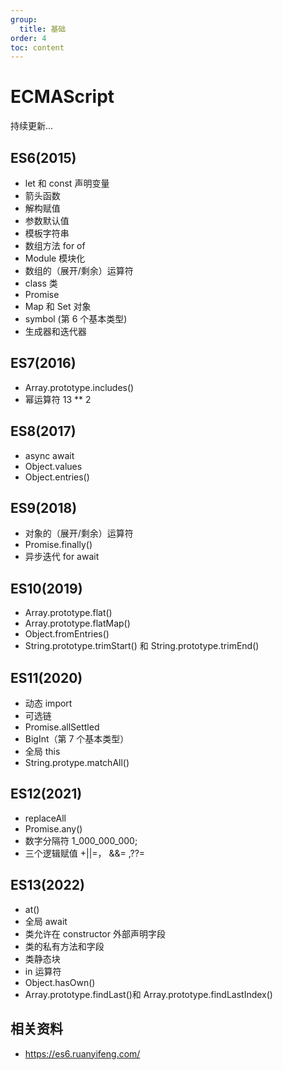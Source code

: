 ```yaml
---
group:
  title: 基础
order: 4
toc: content
---
```


# ECMAScript

持续更新...

## ES6(2015)

- let 和 const 声明变量
- 箭头函数
- 解构赋值
- 参数默认值
- 模板字符串
- 数组方法 for of
- Module 模块化
- 数组的（展开/剩余）运算符
- class 类
- Promise
- Map 和 Set 对象
- symbol (第 6 个基本类型)
- 生成器和迭代器

## ES7(2016)

- Array.prototype.includes()
- 幂运算符 13 \*\* 2

## ES8(2017)

- async await
- Object.values
- Object.entries()

## ES9(2018)

- 对象的（展开/剩余）运算符
- Promise.finally()
- 异步迭代 for await

## ES10(2019)

- Array.prototype.flat()
- Array.prototype.flatMap()
- Object.fromEntries()
- String.prototype.trimStart() 和 String.prototype.trimEnd()

## ES11(2020)

- 动态 import
- 可选链
- Promise.allSettled
- BigInt（第 7 个基本类型）
- 全局 this
- String.protype.matchAll()

## ES12(2021)

- replaceAll
- Promise.any()
- 数字分隔符 1_000_000_000;
- 三个逻辑赋值 +||=， &&= ,??=

## ES13(2022)

- at()
- 全局 await
- 类允许在 constructor 外部声明字段
- 类的私有方法和字段
- 类静态块
- in 运算符
- Object.hasOwn()
- Array.prototype.findLast()和 Array.prototype.findLastIndex()

## 相关资料

- https://es6.ruanyifeng.com/
